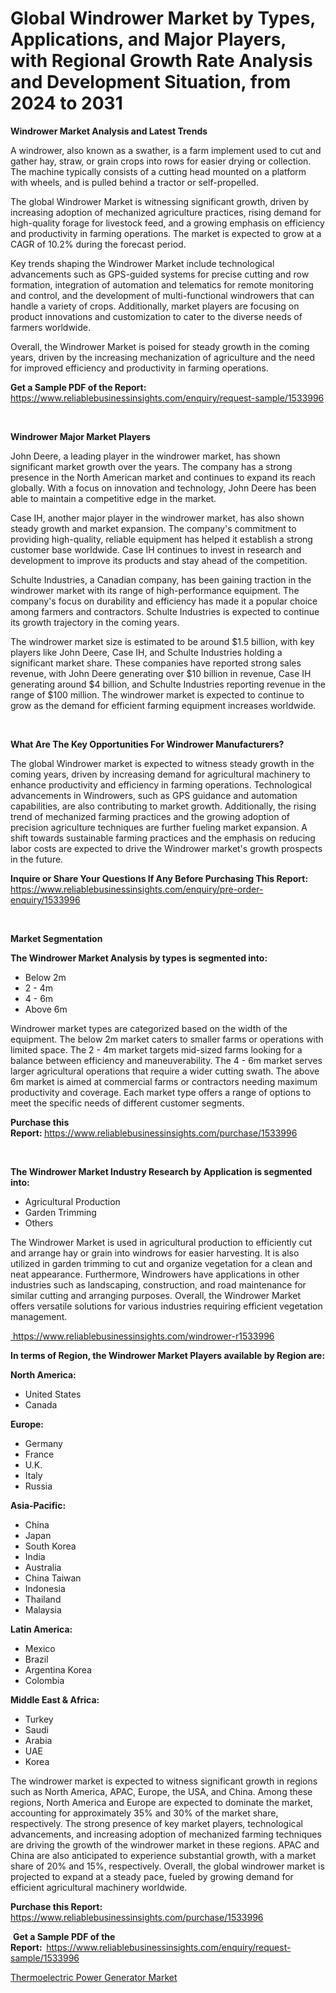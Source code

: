 <p><h1>Global Windrower Market by Types, Applications, and Major Players, with Regional Growth Rate Analysis and Development Situation, from 2024 to 2031</h1></p><p><strong>Windrower Market Analysis and Latest Trends</strong></p>
<p><p>A windrower, also known as a swather, is a farm implement used to cut and gather hay, straw, or grain crops into rows for easier drying or collection. The machine typically consists of a cutting head mounted on a platform with wheels, and is pulled behind a tractor or self-propelled.</p><p>The global Windrower Market is witnessing significant growth, driven by increasing adoption of mechanized agriculture practices, rising demand for high-quality forage for livestock feed, and a growing emphasis on efficiency and productivity in farming operations. The market is expected to grow at a CAGR of 10.2% during the forecast period.</p><p>Key trends shaping the Windrower Market include technological advancements such as GPS-guided systems for precise cutting and row formation, integration of automation and telematics for remote monitoring and control, and the development of multi-functional windrowers that can handle a variety of crops. Additionally, market players are focusing on product innovations and customization to cater to the diverse needs of farmers worldwide.</p><p>Overall, the Windrower Market is poised for steady growth in the coming years, driven by the increasing mechanization of agriculture and the need for improved efficiency and productivity in farming operations.</p></p>
<p><strong>Get a Sample PDF of the Report:&nbsp;</strong> <a href="https://www.reliablebusinessinsights.com/enquiry/request-sample/1533996">https://www.reliablebusinessinsights.com/enquiry/request-sample/1533996</a></p>
<p>&nbsp;</p>
<p><strong>Windrower Major Market Players</strong></p>
<p><p>John Deere, a leading player in the windrower market, has shown significant market growth over the years. The company has a strong presence in the North American market and continues to expand its reach globally. With a focus on innovation and technology, John Deere has been able to maintain a competitive edge in the market.</p><p>Case IH, another major player in the windrower market, has also shown steady growth and market expansion. The company's commitment to providing high-quality, reliable equipment has helped it establish a strong customer base worldwide. Case IH continues to invest in research and development to improve its products and stay ahead of the competition.</p><p>Schulte Industries, a Canadian company, has been gaining traction in the windrower market with its range of high-performance equipment. The company's focus on durability and efficiency has made it a popular choice among farmers and contractors. Schulte Industries is expected to continue its growth trajectory in the coming years.</p><p>The windrower market size is estimated to be around $1.5 billion, with key players like John Deere, Case IH, and Schulte Industries holding a significant market share. These companies have reported strong sales revenue, with John Deere generating over $10 billion in revenue, Case IH generating around $4 billion, and Schulte Industries reporting revenue in the range of $100 million. The windrower market is expected to continue to grow as the demand for efficient farming equipment increases worldwide.</p></p>
<p>&nbsp;</p>
<p><strong>What Are The Key Opportunities For Windrower Manufacturers?</strong></p>
<p><p>The global Windrower market is expected to witness steady growth in the coming years, driven by increasing demand for agricultural machinery to enhance productivity and efficiency in farming operations. Technological advancements in Windrowers, such as GPS guidance and automation capabilities, are also contributing to market growth. Additionally, the rising trend of mechanized farming practices and the growing adoption of precision agriculture techniques are further fueling market expansion. A shift towards sustainable farming practices and the emphasis on reducing labor costs are expected to drive the Windrower market's growth prospects in the future.</p></p>
<p><strong>Inquire or Share Your Questions If Any Before Purchasing This Report:</strong> <a href="https://www.reliablebusinessinsights.com/enquiry/pre-order-enquiry/1533996">https://www.reliablebusinessinsights.com/enquiry/pre-order-enquiry/1533996</a></p>
<p>&nbsp;</p>
<p><strong>Market Segmentation</strong></p>
<p><strong>The Windrower Market Analysis by types is segmented into:</strong></p>
<p><ul><li>Below 2m</li><li>2 - 4m</li><li>4 - 6m</li><li>Above 6m</li></ul></p>
<p><p>Windrower market types are categorized based on the width of the equipment. The below 2m market caters to smaller farms or operations with limited space. The 2 - 4m market targets mid-sized farms looking for a balance between efficiency and maneuverability. The 4 - 6m market serves larger agricultural operations that require a wider cutting swath. The above 6m market is aimed at commercial farms or contractors needing maximum productivity and coverage. Each market type offers a range of options to meet the specific needs of different customer segments.</p></p>
<p><strong>Purchase this Report:&nbsp;</strong><a href="https://www.reliablebusinessinsights.com/purchase/1533996">https://www.reliablebusinessinsights.com/purchase/1533996</a></p>
<p>&nbsp;</p>
<p><strong>The Windrower Market Industry Research by Application is segmented into:</strong></p>
<p><ul><li>Agricultural Production</li><li>Garden Trimming</li><li>Others</li></ul></p>
<p><p>The Windrower Market is used in agricultural production to efficiently cut and arrange hay or grain into windrows for easier harvesting. It is also utilized in garden trimming to cut and organize vegetation for a clean and neat appearance. Furthermore, Windrowers have applications in other industries such as landscaping, construction, and road maintenance for similar cutting and arranging purposes. Overall, the Windrower Market offers versatile solutions for various industries requiring efficient vegetation management.</p></p>
<p><a href="https://www.reliablebusinessinsights.com/windrower-r1533996">&nbsp;https://www.reliablebusinessinsights.com/windrower-r1533996</a></p>
<p><strong>In terms of Region, the Windrower Market Players available by Region are:</strong></p>
<p>
    <p> <strong> North America: </strong>
        <ul>
            <li>United States</li>
            <li>Canada</li>
        </ul>
        </p> 
    <p> <strong> Europe: </strong>
        <ul>
            <li>Germany</li>
            <li>France</li>
            <li>U.K.</li>
            <li>Italy</li>
            <li>Russia</li>
        </ul>
        </p> 
    <p> <strong> Asia-Pacific: </strong>
        <ul>
            <li>China</li>
            <li>Japan</li>
            <li>South Korea</li>
            <li>India</li>
            <li>Australia</li>
            <li>China Taiwan</li>
            <li>Indonesia</li>
            <li>Thailand</li>
            <li>Malaysia</li>
        </ul>
        </p> 
    <p> <strong> Latin America: </strong>
        <ul>
            <li>Mexico</li>
            <li>Brazil</li>
            <li>Argentina Korea</li>
            <li>Colombia</li>
        </ul>
        </p> 
    <p> <strong> Middle East & Africa: </strong>
        <ul>
            <li>Turkey</li>
            <li>Saudi</li>
            <li>Arabia</li>
            <li>UAE</li>
            <li>Korea</li>
        </ul>
    </p>
    </p>
<p><p>The windrower market is expected to witness significant growth in regions such as North America, APAC, Europe, the USA, and China. Among these regions, North America and Europe are expected to dominate the market, accounting for approximately 35% and 30% of the market share, respectively. The strong presence of key market players, technological advancements, and increasing adoption of mechanized farming techniques are driving the growth of the windrower market in these regions. APAC and China are also anticipated to experience substantial growth, with a market share of 20% and 15%, respectively. Overall, the global windrower market is projected to expand at a steady pace, fueled by growing demand for efficient agricultural machinery worldwide.</p></p>
<p><strong>Purchase this Report: </strong><a href="https://www.reliablebusinessinsights.com/purchase/1533996">https://www.reliablebusinessinsights.com/purchase/1533996</a></p>
<p>&nbsp;<strong>Get a Sample PDF of the Report:&nbsp;&nbsp;</strong><a href="https://www.reliablebusinessinsights.com/enquiry/request-sample/1533996">https://www.reliablebusinessinsights.com/enquiry/request-sample/1533996</a></p>
<p><strong></strong></p>
<p><p><a href="https://github.com/tyleolden34345/Market-Research-Report-List-1/blob/main/thermoelectric-power-generator-market.md">Thermoelectric Power Generator Market</a></p></p>